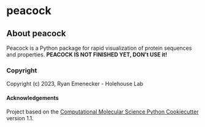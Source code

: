 peacock
==============================
  
## About peacock
Peacock is a Python package for rapid visualization of protein sequences and properties. **PEACOCK IS NOT FINISHED YET, DON't USE it!**

### Copyright

Copyright (c) 2023, Ryan Emenecker - Holehouse Lab


#### Acknowledgements
 
Project based on the 
[Computational Molecular Science Python Cookiecutter](https://github.com/molssi/cookiecutter-cms) version 1.1.
